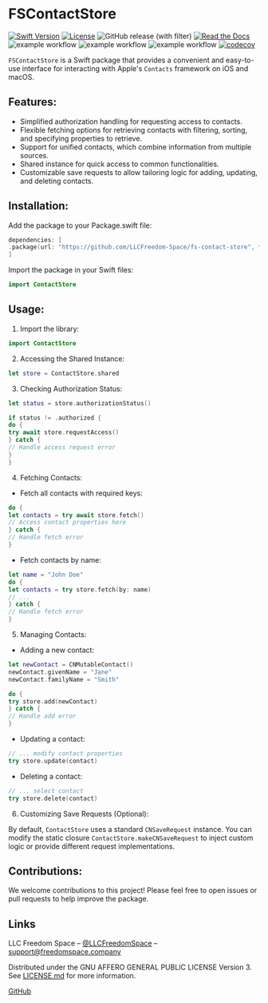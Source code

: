 # FSContactStore

[![Swift Version][swift-image]][swift-url]
[![License][license-image]][license-url]
![GitHub release (with filter)](https://img.shields.io/github/v/release/LLCFreedom-Space/fs-contact-store)
[![Read the Docs](https://readthedocs.org/projects/docs/badge/?version=latest)](https://llcfreedom-space.github.io/fs-contact-store/)
![example workflow](https://github.com/LLCFreedom-Space/fs-contact-store/actions/workflows/docc.yml/badge.svg?branch=main)
![example workflow](https://github.com/LLCFreedom-Space/fs-contact-store/actions/workflows/lint.yml/badge.svg?branch=main)
![example workflow](https://github.com/LLCFreedom-Space/fs-contact-store/actions/workflows/test.yml/badge.svg?branch=main)
[![codecov](https://codecov.io/github/LLCFreedom-Space/fs-contact-store/graph/badge.svg?token=2EUIA4OGS9)](https://codecov.io/github/LLCFreedom-Space/fs-contact-store)

`FSContactStore` is a Swift package that provides a convenient and easy-to-use interface for interacting with Apple's `Contacts` framework on iOS and macOS.

## Features:

* Simplified authorization handling for requesting access to contacts.
* Flexible fetching options for retrieving contacts with filtering, sorting, and specifying properties to retrieve.
* Support for unified contacts, which combine information from multiple sources.
* Shared instance for quick access to common functionalities.
* Customizable save requests to allow tailoring logic for adding, updating, and deleting contacts.

## Installation:

Add the package to your Package.swift file:

```swift
dependencies: [
.package(url: "https://github.com/LLCFreedom-Space/fs-contact-store", from: "1.0.0")
]
```

Import the package in your Swift files:

```swift
import ContactStore
```

## Usage:

1. Import the library:

```swift
import ContactStore
```

2. Accessing the Shared Instance:

```swift
let store = ContactStore.shared
```

3. Checking Authorization Status:

```swift
let status = store.authorizationStatus()

if status != .authorized {
do {
try await store.requestAccess()
} catch {
// Handle access request error
}
}
```

4. Fetching Contacts:

* Fetch all contacts with required keys:

```swift
do {
let contacts = try await store.fetch()
// Access contact properties here
} catch {
// Handle fetch error
}
```

* Fetch contacts by name:

```swift 
let name = "John Doe"
do {
let contacts = try store.fetch(by: name)
// ...
} catch {
// Handle fetch error
}
```

5. Managing Contacts:
* Adding a new contact:

```swift
let newContact = CNMutableContact()
newContact.givenName = "Jane"
newContact.familyName = "Smith"

do {
try store.add(newContact)
} catch {
// Handle add error
}
```

* Updating a contact:
```swift
// ... modify contact properties
try store.update(contact)
```

* Deleting a contact:

```swift
// ... select contact
try store.delete(contact)
```

6. Customizing Save Requests (Optional):

By default, `ContactStore` uses a standard `CNSaveRequest` instance. 
You can modify the static closure `ContactStore.makeCNSaveRequest` to inject custom logic or provide different request implementations.



## Contributions:

We welcome contributions to this project! Please feel free to open issues or pull requests to help improve the package.

## Links

LLC Freedom Space – [@LLCFreedomSpace](https://twitter.com/llcfreedomspace) – [support@freedomspace.company](mailto:support@freedomspace.company)

Distributed under the GNU AFFERO GENERAL PUBLIC LICENSE Version 3. See [LICENSE.md][license-url] for more information.

 [GitHub](https://github.com/LLCFreedom-Space)

[swift-image]:https://img.shields.io/badge/swift-5.8-orange.svg
[swift-url]: https://swift.org/
[license-image]: https://img.shields.io/badge/License-GPLv3-blue.svg
[license-url]: LICENSE
